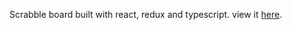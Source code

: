 Scrabble board built with react, redux and typescript.
view it [here](https://scrabble-six.vercel.app). 
